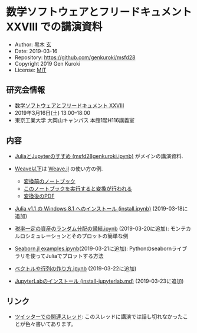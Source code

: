 # 数学ソフトウェアとフリードキュメント XXVIII での講演資料

* Author: 黒木 玄
* Date: 2019-03-16
* Repository: https://github.com/genkuroki/msfd28
* Copyright 2019 Gen Kuroki
* License: [MIT](https://opensource.org/licenses/MIT)

## 研究会情報

* [数学ソフトウェアとフリードキュメント XXVIII](http://www.mathlibre.org/msfd/28-ja.html)
* 2019年3月16日(土) 13:00–18:00
* 東京工業大学 大岡山キャンパス 本館1階H116講義室

## 内容

* [JuliaとJupyterのすすめ (msfd28genkuroki.ipynb)](https://nbviewer.jupyter.org/github/genkuroki/msfd28/blob/master/msfd28genkuroki.ipynb) がメインの講演資料.

* [Weave以下](https://github.com/genkuroki/msfd28/tree/master/Weave)は [Weave.jl](https://github.com/mpastell/Weave.jl) の使い方の例.
    * [変換前のノートブック](https://nbviewer.jupyter.org/github/genkuroki/msfd28/blob/master/Weave/%E3%83%86%E3%82%B9%E3%83%88.ipynb)
    * [このノートブックを実行すると変換が行われる](https://nbviewer.jupyter.org/github/genkuroki/msfd28/blob/master/Weave/Convert%20ipynb%20into%20html%2C%20tex%2C%20pdf.ipynb)
    * [変換後のPDF](https://github.com/genkuroki/msfd28/blob/master/Weave/%E3%83%86%E3%82%B9%E3%83%88.pdf)

* [Julia v1.1 の Windows 8.1 へのインストール (install.ipynb)](https://nbviewer.jupyter.org/github/genkuroki/msfd28/blob/master/install.ipynb) (2019-03-18に追加)

* [税率一定の資産のランダム分配の帰結.ipynb](https://nbviewer.jupyter.org/github/genkuroki/msfd28/blob/master/税率一定の資産のランダム分配の帰結.ipynb) (2019-03-20に追加): モンテカルロシミュレーションとそのプロットの簡単な例

* [Seaborn.jl examples.ipynb](https://nbviewer.jupyter.org/gist/genkuroki/2dc3b1e1d9da08022f22466f9f4281c3?flush_cache=true)(2019-03-21に追加): Pythonのseabornライブラリを使ってJuliaでプロットする方法

* [ベクトルや行列の作り方.ipynb](https://nbviewer.jupyter.org/github/genkuroki/msfd28/blob/master/%E3%83%99%E3%82%AF%E3%83%88%E3%83%AB%E3%82%84%E8%A1%8C%E5%88%97%E3%81%AE%E4%BD%9C%E3%82%8A%E6%96%B9.ipynb) (2019-03-22に追加)

* [JupyterLabのインストール (install-jupyterlab.md)](install-jupyterlab.md) (2019-03-23に追加)

## リンク

* [ツイッターでの関連スレッド](https://twitter.com/genkuroki/status/1107337100251164672): このスレッドに講演では話し切れなかったことが色々書いてあります。
